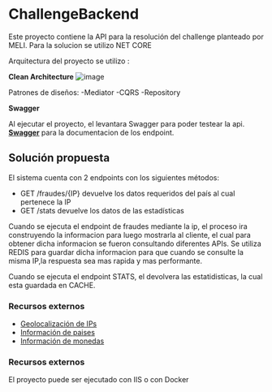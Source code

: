 # ChallengeBackend


Este proyecto contiene la API para la resolución del challenge planteado por MELI. Para la solucion se utilizo NET CORE

Arquitectura del proyecto se utilizo :

 **Clean Architecture**
  ![image](https://user-images.githubusercontent.com/97917509/165156466-bb1cf510-a24d-481a-a074-02632a88338c.png)

Patrones de diseños:
-Mediator
-CQRS
-Repository

 **Swagger**
 
Al ejecutar el proyecto, el levantara Swagger para poder testear la api.
 [**Swagger**](https://swagger.io/tools/swagger-editor/) para la documentacion de los endpoint.


## Solución propuesta

El sistema cuenta con 2 endpoints con los siguientes métodos: 

- GET /fraudes/{IP} devuelve los datos requeridos del país al cual pertenece la IP 
- GET /stats devuelve los datos de las estadísticas

Cuando se ejecuta el endpoint de fraudes mediante la ip, el proceso ira construyendo la informacion para luego mostrarla al cliente, el cual para obtener dicha informacion se fueron consultando diferentes APIs. Se utiliza REDIS para guardar dicha informacion para que cuando se consulte la misma IP,la respuesta sea mas rapida y mas performante.


Cuando se ejecuta el endpoint STATS, el devolvera las estatidisticas, la cual esta guardada en CACHE.


### Recursos externos
* [Geolocalización de IPs](http://api.ipapi.com/)
* [Información de paises](http://api.countrylayer.com/)
* [Información de monedas](https://restcountries.com/)

### Recursos externos
El proyecto puede ser ejecutado con IIS o con Docker
